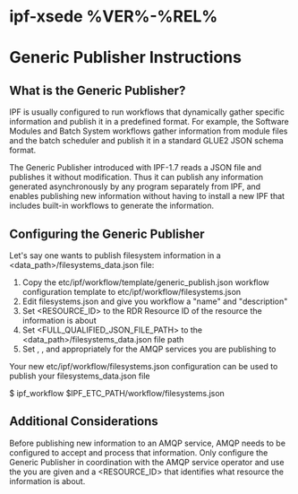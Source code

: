 # ipf-xsede %VER%-%REL%
# Generic Publisher Instructions  
## What is the Generic Publisher?

IPF is usually configured to run workflows that dynamically gather specific information and publish it in a
predefined format. For example, the Software Modules and Batch System workflows gather information from module
files and the batch scheduler and publish it in a standard GLUE2 JSON schema format.

The Generic Publisher introduced with IPF-1.7 reads a JSON file and publishes it without modification. Thus it
can publish any information generated asynchronously by any program separately from IPF, and enables publishing
new information without having to install a new IPF that includes built-in workflows to generate the information.

## Configuring the Generic Publisher

Let's say one wants to publish filesystem information in a <data_path>/filesystems_data.json file:

 1. Copy the etc/ipf/workflow/template/generic_publish.json workflow configuration template to etc/ipf/workflow/filesystems.json
 2. Edit filesystems.json and give you workflow a "name" and "description"
 3. Set <RESOURCE_ID> to the RDR Resource ID of the resource the information is about
 4. Set <FULL_QUALIFIED_JSON_FILE_PATH> to the <data_path>/filesystems_data.json file path
 5. Set <EXCHANGE>, <USERNAME>, and <PASSWORD> appropriately for the AMQP services you are publishing to

Your new etc/ipf/workflow/filesystems.json configuration can be used to publish your filesystems_data.json file

$ ipf_workflow $IPF_ETC_PATH/workflow/filesystems.json

## Additional Considerations

Before publishing new information to an AMQP service, AMQP needs to be configured to accept and process that
information. Only configure the Generic Publisher in coordination with the AMQP service operator and use the
<EXCHANGE> you are given and a <RESOURCE_ID> that identifies what resource the information is about.
